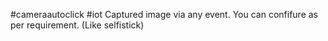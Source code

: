 #cameraautoclick #iot
Captured image via any event.
You can confifure as per requirement. (Like selfistick)
